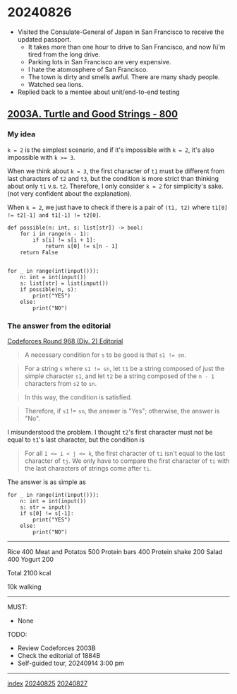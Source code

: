 <head><meta name="viewport" content="width=device-width, initial-scale=1.0, user-scalable=yes" /><meta charset="UTF-8"></head>

# 20240826

- Visited the Consulate-General of Japan in San Francisco to receive the updated passport.
	- It takes more than one hour to drive to San Francisco, and now I\i'm tired from the long drive.
	- Parking lots in San Francisco are very expensive.
	- I hate the atomosphere of San Francisco.
	- The town is dirty and smells awful. There are many shady people.
	- Watched sea lions.
- Replied back to a mentee about unit/end-to-end testing

## [2003A. Turtle and Good Strings - 800](https://codeforces.com/contest/2003/problem/A)

### My idea

`k = 2` is the simplest scenario, and if it\'s impossible with `k = 2`, it\'s also impossible with `k >= 3`.

When we think about `k = 3`, the first character of `t1` must be different from last characters of `t2` and `t3`, but the condition is more strict than thinking about only `t1` v.s. `t2`. Therefore, I only consider `k = 2` for simplicity\'s sake. (not very confident about the explanation).

When `k = 2`, we just have to check if there is a pair of `(t1, t2)` where `t1[0] != t2[-1] and t1[-1] != t2[0]`.

```
def possible(n: int, s: list[str]) -> bool:
    for i in range(n - 1):
        if s[i] != s[i + 1]:
            return s[0] != s[n - 1]
    return False


for _ in range(int(input())):
    n: int = int(input())
    s: list[str] = list(input())
    if possible(n, s):
        print("YES")
    else:
        print("NO")
```

### The answer from the editorial

[Codeforces Round 968 (Div. 2) Editorial](https://codeforces.com/blog/entry/132953)

> A necessary condition for `s` to be good is that `s1 != sn`.

> For a string `s` where `s1 != sn`, let `t1` be a string composed of just the simple character `s1`, and let `t2` be a string composed of the `n - 1` characters from `s2` to `sn`.

> In this way, the condition is satisfied.

> Therefore, if `s1` != `sn`, the answer is "Yes"; otherwise, the answer is "No".

I misunderstood the problem. I thought `t2`\'s first character must not be equal to `t1`\'s last character, but the condition is

> For all `1 <= i < j <= k`, the first character of `ti` isn\'t equal to the last character of `tj`. We only have to compare the first character of `ti` with the last characters of strings come after `ti`.

The answer is as simple as

```
for _ in range(int(input())):
    n: int = int(input())
    s: str = input()
    if s[0] != s[-1]:
        print("YES")
    else:
        print("NO")
```

---

Rice 400
Meat and Potatos 500
Protein bars 400
Protein shake 200
Salad 400
Yogurt 200

Total 2100 kcal

10k walking

---

MUST:

- None

TODO:

- Review Codeforces 2003B
- Check the editorial of 1884B
- Self-guided tour, 20240914 3:00 pm

---

[index](../../index.html)
[20240825](20240825.html)
[20240827](20240827.html)
